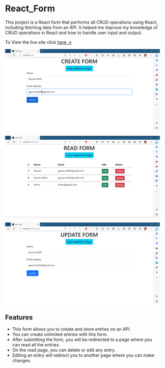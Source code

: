 # React_Form
This project is a React form that performs all CRUD operations using React, including fetching data from an API. It helped me improve my knowledge of CRUD operations in React and how to handle user input and output.

To View the live site click [here &rarr;]()

![Alt Text](./image1.png)

![Alt Text](./image2.png)

![Alt Text](./image3.png)

## Features
- This form allows you to create and store entries on an API.
- You can create unlimited entries with this form.
- After submitting the form, you will be redirected to a page where you can read all the entries.
- On the read page, you can delete or edit any entry.
- Editing an entry will redirect you to another page where you can make changes.
